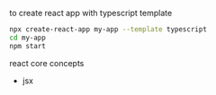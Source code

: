 to create react app with typescript template

```bash
npx create-react-app my-app --template typescript
cd my-app
npm start
```

react core concepts

- jsx
